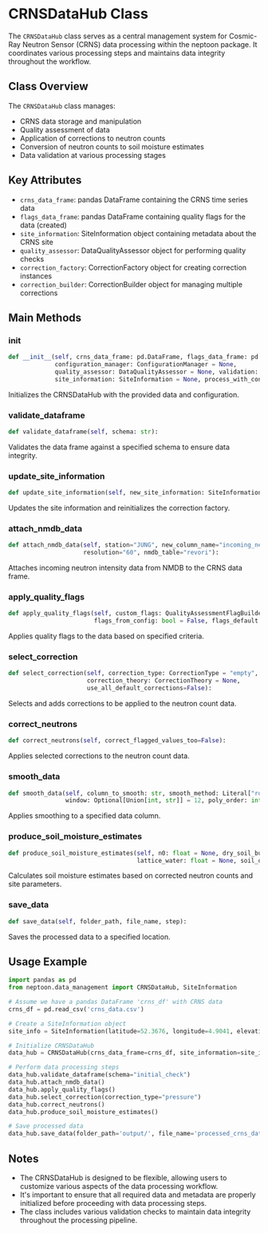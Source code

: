 # CRNSDataHub Class

The `CRNSDataHub` class serves as a central management system for Cosmic-Ray Neutron Sensor (CRNS) data processing within the neptoon package. It coordinates various processing steps and maintains data integrity throughout the workflow.

## Class Overview

The `CRNSDataHub` class manages:
- CRNS data storage and manipulation
- Quality assessment of data
- Application of corrections to neutron counts
- Conversion of neutron counts to soil moisture estimates
- Data validation at various processing stages

## Key Attributes

- `crns_data_frame`: pandas DataFrame containing the CRNS time series data
- `flags_data_frame`: pandas DataFrame containing quality flags for the data (created)
- `site_information`: SiteInformation object containing metadata about the CRNS site
- `quality_assessor`: DataQualityAssessor object for performing quality checks
- `correction_factory`: CorrectionFactory object for creating correction instances
- `correction_builder`: CorrectionBuilder object for managing multiple corrections

## Main Methods

### __init__

```python
def __init__(self, crns_data_frame: pd.DataFrame, flags_data_frame: pd.DataFrame = None, 
             configuration_manager: ConfigurationManager = None, 
             quality_assessor: DataQualityAssessor = None, validation: bool = True, 
             site_information: SiteInformation = None, process_with_config: bool = False):
```

Initializes the CRNSDataHub with the provided data and configuration.

### validate_dataframe

```python
def validate_dataframe(self, schema: str):
```

Validates the data frame against a specified schema to ensure data integrity.

### update_site_information

```python
def update_site_information(self, new_site_information: SiteInformation):
```

Updates the site information and reinitializes the correction factory.

### attach_nmdb_data

```python
def attach_nmdb_data(self, station="JUNG", new_column_name="incoming_neutron_intensity", 
                     resolution="60", nmdb_table="revori"):
```

Attaches incoming neutron intensity data from NMDB to the CRNS data frame.

### apply_quality_flags

```python
def apply_quality_flags(self, custom_flags: QualityAssessmentFlagBuilder = None, 
                        flags_from_config: bool = False, flags_default: str = None):
```

Applies quality flags to the data based on specified criteria.

### select_correction

```python
def select_correction(self, correction_type: CorrectionType = "empty", 
                      correction_theory: CorrectionTheory = None, 
                      use_all_default_corrections=False):
```

Selects and adds corrections to be applied to the neutron count data.

### correct_neutrons

```python
def correct_neutrons(self, correct_flagged_values_too=False):
```

Applies selected corrections to the neutron count data.

### smooth_data

```python
def smooth_data(self, column_to_smooth: str, smooth_method: Literal["rolling_mean", "savitsky_golay"] = "rolling_mean", 
                window: Optional[Union[int, str]] = 12, poly_order: int = 4, auto_update_final_col: bool = True):
```

Applies smoothing to a specified data column.

### produce_soil_moisture_estimates

```python
def produce_soil_moisture_estimates(self, n0: float = None, dry_soil_bulk_density: float = None, 
                                    lattice_water: float = None, soil_organic_carbon: float = None):
```

Calculates soil moisture estimates based on corrected neutron counts and site parameters.

### save_data

```python
def save_data(self, folder_path, file_name, step):
```

Saves the processed data to a specified location.

## Usage Example

```python
import pandas as pd
from neptoon.data_management import CRNSDataHub, SiteInformation

# Assume we have a pandas DataFrame 'crns_df' with CRNS data
crns_df = pd.read_csv('crns_data.csv')

# Create a SiteInformation object
site_info = SiteInformation(latitude=52.3676, longitude=4.9041, elevation=1, ...)

# Initialize CRNSDataHub
data_hub = CRNSDataHub(crns_data_frame=crns_df, site_information=site_info)

# Perform data processing steps
data_hub.validate_dataframe(schema="initial_check")
data_hub.attach_nmdb_data()
data_hub.apply_quality_flags()
data_hub.select_correction(correction_type="pressure")
data_hub.correct_neutrons()
data_hub.produce_soil_moisture_estimates()

# Save processed data
data_hub.save_data(folder_path='output/', file_name='processed_crns_data', step='final')
```

## Notes

- The CRNSDataHub is designed to be flexible, allowing users to customize various aspects of the data processing workflow.
- It's important to ensure that all required data and metadata are properly initialized before proceeding with data processing steps.
- The class includes various validation checks to maintain data integrity throughout the processing pipeline.